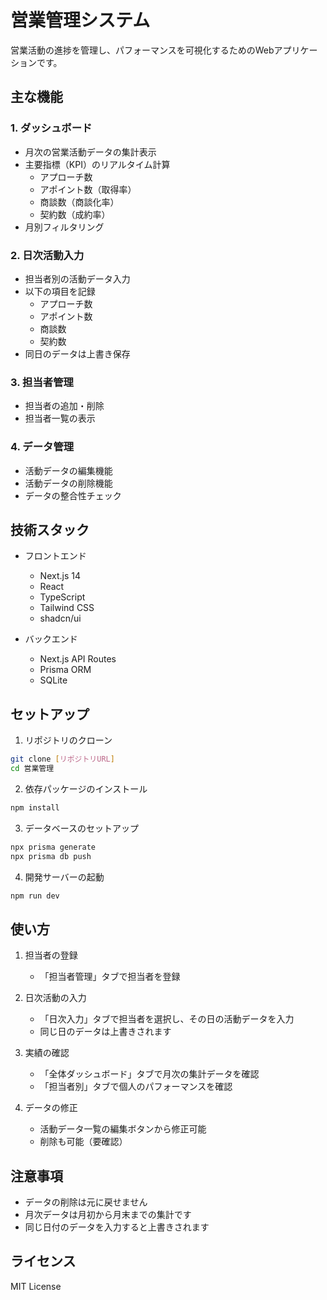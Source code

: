 # 営業管理システム

営業活動の進捗を管理し、パフォーマンスを可視化するためのWebアプリケーションです。

## 主な機能

### 1. ダッシュボード
- 月次の営業活動データの集計表示
- 主要指標（KPI）のリアルタイム計算
  - アプローチ数
  - アポイント数（取得率）
  - 商談数（商談化率）
  - 契約数（成約率）
- 月別フィルタリング

### 2. 日次活動入力
- 担当者別の活動データ入力
- 以下の項目を記録
  - アプローチ数
  - アポイント数
  - 商談数
  - 契約数
- 同日のデータは上書き保存

### 3. 担当者管理
- 担当者の追加・削除
- 担当者一覧の表示

### 4. データ管理
- 活動データの編集機能
- 活動データの削除機能
- データの整合性チェック

## 技術スタック

- フロントエンド
  - Next.js 14
  - React
  - TypeScript
  - Tailwind CSS
  - shadcn/ui

- バックエンド
  - Next.js API Routes
  - Prisma ORM
  - SQLite

## セットアップ

1. リポジトリのクローン
```bash
git clone [リポジトリURL]
cd 営業管理
```

2. 依存パッケージのインストール
```bash
npm install
```

3. データベースのセットアップ
```bash
npx prisma generate
npx prisma db push
```

4. 開発サーバーの起動
```bash
npm run dev
```

## 使い方

1. 担当者の登録
   - 「担当者管理」タブで担当者を登録

2. 日次活動の入力
   - 「日次入力」タブで担当者を選択し、その日の活動データを入力
   - 同じ日のデータは上書きされます

3. 実績の確認
   - 「全体ダッシュボード」タブで月次の集計データを確認
   - 「担当者別」タブで個人のパフォーマンスを確認

4. データの修正
   - 活動データ一覧の編集ボタンから修正可能
   - 削除も可能（要確認）

## 注意事項

- データの削除は元に戻せません
- 月次データは月初から月末までの集計です
- 同じ日付のデータを入力すると上書きされます

## ライセンス

MIT License 